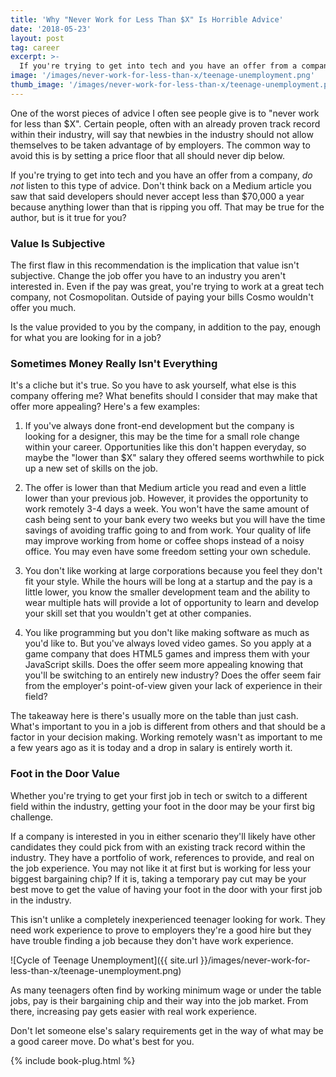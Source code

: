 ```yaml
---
title: 'Why "Never Work for Less Than $X" Is Horrible Advice'
date: '2018-05-23'
layout: post
tag: career
excerpt: >-
  If you're trying to get into tech and you have an offer from a company, *do not* listen to this type of advice. Don't think back on a Medium article you saw that said developers should never accept less than $70,000 a year because anything lower than that is ripping you off. That may be true for the author, but is it true for you?
image: '/images/never-work-for-less-than-x/teenage-unemployment.png'
thumb_image: '/images/never-work-for-less-than-x/teenage-unemployment.png'
---
```


One of the worst pieces of advice I often see people give is to "never work for less than $X". Certain people, often with an already proven track record within their industry, will say that newbies in the industry should not allow themselves to be taken advantage of by employers. The common way to avoid this is by setting a price floor that all should never dip below.

If you're trying to get into tech and you have an offer from a company, *do not* listen to this type of advice. Don't think back on a Medium article you saw that said developers should never accept less than $70,000 a year because anything lower than that is ripping you off. That may be true for the author, but is it true for you?

### Value Is Subjective

The first flaw in this recommendation is the implication that value isn't subjective. Change the job offer you have to an industry you aren't interested in. Even if the pay was great, you're trying to work at a great tech company, not Cosmopolitan. Outside of paying your bills Cosmo wouldn't offer you much.

Is the value provided to you by the company, in addition to the pay, enough for what you are looking for in a job?

### Sometimes Money Really Isn't Everything

It's a cliche but it's true. So you have to ask yourself, what else is this company offering me? What benefits should I consider that may make that offer more appealing? Here's a few examples:

1. If you've always done front-end development but the company is looking for a designer, this may be the time for a small role change within your career. Opportunities like this don't happen everyday, so maybe the "lower than $X" salary they offered seems worthwhile to pick up a new set of skills on the job.

2. The offer is lower than that Medium article you read and even a little lower than your previous job. However, it provides the opportunity to work remotely 3-4 days a week. You won't have the same amount of cash being sent to your bank every two weeks but you will have the time savings of avoiding traffic going to and from work. Your quality of life may improve working from home or coffee shops instead of a noisy office. You may even have some freedom setting your own schedule.

3. You don't like working at large corporations because you feel they don't fit your style. While the hours will be long at a startup and the pay is a little lower, you know the smaller development team and the ability to wear multiple hats will provide a lot of opportunity to learn and develop your skill set that you wouldn't get at other companies.

4. You like programming but you don't like making software as much as you'd like to. But you've always loved video games. So you apply at a game company that does HTML5 games and impress them with your JavaScript skills. Does the offer seem more appealing knowing that you'll be switching to an entirely new industry? Does the offer seem fair from the employer's point-of-view given your lack of experience in their field?

The takeaway here is there's usually more on the table than just cash. What's important to you in a job is different from others and that should be a factor in your decision making. Working remotely wasn't as important to me a few years ago as it is today and a drop in salary is entirely worth it.

### Foot in the Door Value

Whether you're trying to get your first job in tech or switch to a different field within the industry, getting your foot in the door may be your first big challenge.

If a company is interested in you in either scenario they'll likely have other candidates they could pick from with an existing track record within the industry. They have a portfolio of work, references to provide, and real on the job experience. You may not like it at first but is working for less your biggest bargaining chip? If it is, taking a temporary pay cut may be your best move to get the value of having your foot in the door with your first job in the industry.

This isn't unlike a completely inexperienced teenager looking for work. They need work experience to prove to employers they're a good hire but they have trouble finding a job because they don't have work experience.

![Cycle of Teenage Unemployment]({{ site.url }}/images/never-work-for-less-than-x/teenage-unemployment.png)

As many teenagers often find by working minimum wage or under the table jobs, pay is their bargaining chip and their way into the job market. From there, increasing pay gets easier with real work experience.

Don't let someone else's salary requirements get in the way of what may be a good career move. Do what's best for you.

{% include book-plug.html %}
